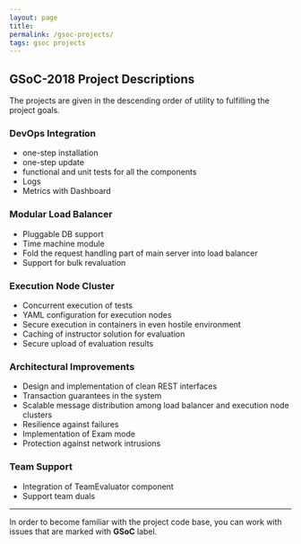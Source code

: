 ```yaml
---
layout: page
title:
permalink: /gsoc-projects/
tags: gsoc projects
---
```


## GSoC-2018 Project Descriptions
The projects are given in the descending order of utility to fulfilling the project goals.

### DevOps Integration

* one-step installation
* one-step update
* functional and unit tests for all the components
* Logs
* Metrics with Dashboard


### Modular Load Balancer

* Pluggable DB support
* Time machine module
* Fold the request handling part of main server into load balancer
* Support for bulk revaluation



### Execution Node Cluster

* Concurrent execution of tests
* YAML configuration for execution nodes
* Secure execution in containers in even hostile environment
* Caching of instructor solution for evaluation
* Secure upload of evaluation results

### Architectural Improvements

* Design and implementation of clean REST interfaces
* Transaction guarantees in the system
* Scalable message distribution among load balancer and execution node clusters
* Resilience against failures
* Implementation of Exam mode
* Protection against network intrusions


### Team Support

* Integration of TeamEvaluator component
* Support team duals


---

In order to become familiar with the project code base, you can work with issues that are marked with **GSoC** label.
